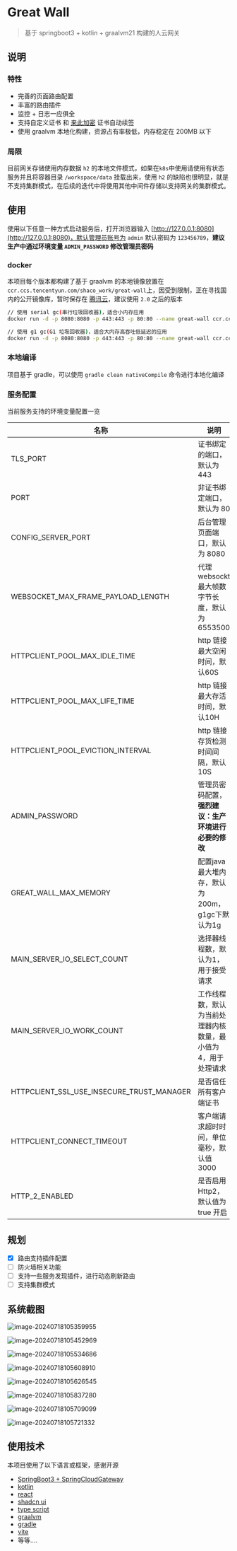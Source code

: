 # Great Wall

> 基于 springboot3 + kotlin + graalvm21 构建的人云网关

## 说明

### 特性

* 完善的页面路由配置
* 丰富的路由插件
* 监控 + 日志一应俱全
* 支持自定义证书 和 [来此加密](https://letsencrypt.osfipin.com/) 证书自动续签
* 使用 graalvm 本地化构建，资源占有率极低，内存稳定在 200MB 以下

### 局限

目前网关存储使用内存数据 `h2` 的本地文件模式，如果在`k8s`中使用请使用有状态服务并且将容器目录 `/workspace/data` 挂载出来，使用 `h2` 的缺陷也很明显，就是不支持集群模式，在后续的迭代中将使用其他中间件存储以支持网关的集群模式。

## 使用

使用以下任意一种方式启动服务后，打开浏览器输入 [http://127.0.0.1:8080](http://127.0.0.1:8080)，默认管理员账号为 `admin` 默认密码为 `123456789`，**建议生产中通过环境变量 `ADMIN_PASSWORD` 修改管理员密码**

### docker

本项目每个版本都构建了基于 graalvm 的本地镜像放置在 `ccr.ccs.tencentyun.com/shaco_work/great-wall`上，因受到限制，正在寻找国内的公开镜像库，暂时保存在 [腾讯云](https://console.cloud.tencent.com/tcr/publicimage/tag?rid=1&reponame=shaco_work%2Fgreat-wall)，建议使用 `2.0` 之后的版本

```bash
// 使用 serial gc(串行垃圾回收器)，适合小内存应用
docker run -d -p 8080:8080 -p 443:443 -p 80:80 --name great-wall ccr.ccs.tencentyun.com/shaco_work/great-wall:2.16

// 使用 g1 gc(G1 垃圾回收器)，适合大内存高吞吐低延迟的应用
docker run -d -p 8080:8080 -p 443:443 -p 80:80 --name great-wall ccr.ccs.tencentyun.com/shaco_work/great-wall:2.16_g1gc
```

### 本地编译

项目基于 gradle，可以使用 `gradle clean nativeCompile` 命令进行本地化编译

### 服务配置

当前服务支持的环境变量配置一览

| 名称                                      | 说明                                                         |
| ----------------------------------------- | ------------------------------------------------------------ |
| TLS_PORT                                  | 证书绑定的端口，默认为 443                                   |
| PORT                                      | 非证书绑定端口，默认为 80                                    |
| CONFIG_SERVER_PORT                        | 后台管理页面端口，默认为 8080                                |
| WEBSOCKET_MAX_FRAME_PAYLOAD_LENGTH        | 代理 websockt 最大帧数字节长度，默认为 6553500               |
| HTTPCLIENT_POOL_MAX_IDLE_TIME             | http 链接最大空闲时间，默认60S                               |
| HTTPCLIENT_POOL_MAX_LIFE_TIME             | http 链接最大存活时间，默认10H                               |
| HTTPCLIENT_POOL_EVICTION_INTERVAL         | http 链接存货检测时间间隔，默认 10S                          |
| ADMIN_PASSWORD                            | 管理员密码配置，**强烈建议：生产环境进行必要的修改**         |
| GREAT_WALL_MAX_MEMORY                     | 配置java最大堆内存，默认为200m，g1gc下默认为1g               |
| MAIN_SERVER_IO_SELECT_COUNT               | 选择器线程数，默认为1，用于接受请求                          |
| MAIN_SERVER_IO_WORK_COUNT                 | 工作线程数，默认为当前处理器内核数量，最小值为4，用于处理请求 |
| HTTPCLIENT_SSL_USE_INSECURE_TRUST_MANAGER | 是否信任所有客户端证书                                       |
| HTTPCLIENT_CONNECT_TIMEOUT                | 客户端请求超时时间，单位毫秒，默认值 3000                    |
| HTTP_2_ENABLED                            | 是否启用Http2，默认值为 true 开启                            |

## 规划

- [x] 路由支持插件配置
- [ ] 防火墙相关功能
- [ ] 支持一些服务发现插件，进行动态刷新路由
- [ ] 支持集群模式

## 系统截图

![image-20240718105359955](./assets/image-20240718105359955.png)

![image-20240718105452969](./assets/image-20240718105452969.png)

![image-20240718105534686](./assets/image-20240718105534686.png)

![image-20240718105608910](./assets/image-20240718105608910.png)

![image-20240718105626545](./assets/image-20240718105626545.png)

![image-20240718105837280](./assets/image-20240718105837280.png)

![image-20240718105709099](./assets/image-20240718105709099.png)

![image-20240718105721332](./assets/image-20240718105721332.png)

## 使用技术

本项目使用了以下语言或框架，感谢开源

* [SpringBoot3 + SpringCloudGateway](https://spring.io/projects/spring-cloud-gateway)
* [kotlin](https://book.kotlincn.net/text/getting-started.html)
* [react](https://zh-hans.react.dev/learn)
* [shadcn ui](https://ui.shadcn.com/)
* [type script](https://www.tslang.cn/)
* [graalvm](https://www.graalvm.org/)
* [gradle](https://gradle.org/)
* [vite](https://vitejs.cn/vite3-cn/guide/)
* 等等….

